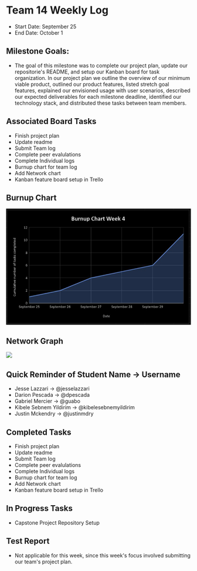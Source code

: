 # Team 14 Weekly Log 
- Start Date: September 25
- End Date: October 1

## Milestone Goals:
- The goal of this milestone was to complete our project plan, update our repositorie's README, and setup our Kanban board for task organization. In our project plan we outline the overview of our minimum viable product, outlined our product features, listed stretch goal features, explained our envisioned usage with user scenarios, described our expected deliverables for each milestone deadline, identified our technology stack, and distributed these tasks between team members.  

## Associated Board Tasks
- Finish project plan
- Update readme
- Submit Team log
- Complete peer evalulations
- Complete Individual logs
- Burnup chart for team log
- Add Network chart
- Kanban feature board setup in Trello

## Burnup Chart
![](screenshots/burnup_chart_week4.JPG)

## Network Graph
![](network_graph_week4.png)

## Quick Reminder of Student Name → Username
- Jesse Lazzari → @jesselazzari
- Darion Pescada → @dpescada
- Gabriel Mercier → @guabo
- Kibele Sebnem Yildirim → @kibelesebnemyildirim
- Justin Mckendry → @justinmdry

## Completed Tasks
- Finish project plan
- Update readme
- Submit Team log
- Complete peer evalulations
- Complete Individual logs
- Burnup chart for team log
- Add Network chart
- Kanban feature board setup in Trello

## In Progress Tasks
- Capstone Project Repository Setup

## Test Report 
- Not applicable for this week, since this week's focus involved submitting our team's project plan.

